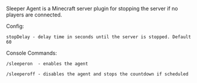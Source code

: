 Sleeper Agent is a Minecraft server plugin for stopping the server if no players are connected.

Config:

    stopDelay - delay time in seconds until the server is stopped. Default 60

Console Commands:

    /sleeperon  - enables the agent
    
    /sleeperoff - disables the agent and stops the countdown if scheduled
